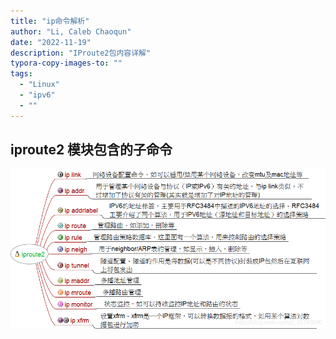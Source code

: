 ```yaml
---
title: "ip命令解析"
author: "Li, Caleb Chaoqun"
date: "2022-11-19"
description: "IProute2包内容详解"
typora-copy-images-to: ""
tags:
  - "Linux"
  - "ipv6"
  - ""
---
```

## iproute2 模块包含的子命令

![iproute2模块包含的11个子命令介绍](/img/ip_index/1677854766519.png)
